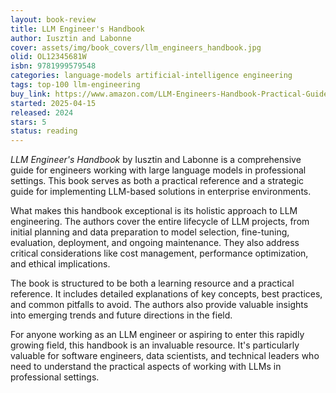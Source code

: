 ```yaml
---
layout: book-review
title: LLM Engineer's Handbook
author: Iusztin and Labonne
cover: assets/img/book_covers/llm_engineers_handbook.jpg
olid: OL12345681W
isbn: 9781999579548
categories: language-models artificial-intelligence engineering
tags: top-100 llm-engineering
buy_link: https://www.amazon.com/LLM-Engineers-Handbook-Practical-Guide/dp/1999579542
started: 2025-04-15
released: 2024
stars: 5
status: reading
---
```


*LLM Engineer's Handbook* by Iusztin and Labonne is a comprehensive guide for engineers working with large language models in professional settings. This book serves as both a practical reference and a strategic guide for implementing LLM-based solutions in enterprise environments.

What makes this handbook exceptional is its holistic approach to LLM engineering. The authors cover the entire lifecycle of LLM projects, from initial planning and data preparation to model selection, fine-tuning, evaluation, deployment, and ongoing maintenance. They also address critical considerations like cost management, performance optimization, and ethical implications.

The book is structured to be both a learning resource and a practical reference. It includes detailed explanations of key concepts, best practices, and common pitfalls to avoid. The authors also provide valuable insights into emerging trends and future directions in the field.

For anyone working as an LLM engineer or aspiring to enter this rapidly growing field, this handbook is an invaluable resource. It's particularly valuable for software engineers, data scientists, and technical leaders who need to understand the practical aspects of working with LLMs in professional settings. 
